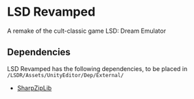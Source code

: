 # LSD Revamped
A remake of the cult-classic game LSD: Dream Emulator

## Dependencies
LSD Revamped has the following dependencies, to be placed in `/LSDR/Assets/UnityEditor/Dep/External/`
* [SharpZipLib](https://github.com/icsharpcode/SharpZipLib)
